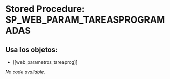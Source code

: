 # Stored Procedure: SP_WEB_PARAM_TAREASPROGRAMADAS

## Usa los objetos:
- [[web_parametros_tareaprog]]

*No code available.*
